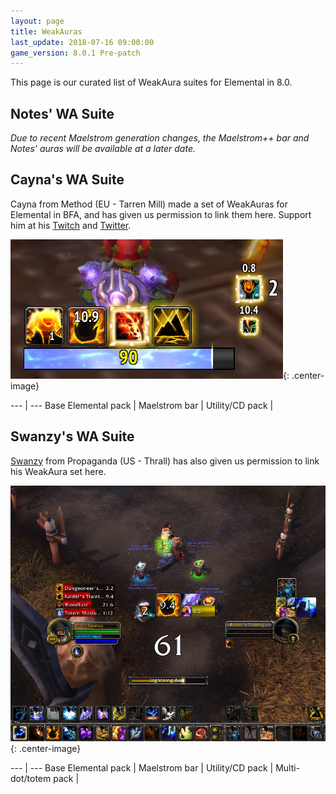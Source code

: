 ```yaml
---
layout: page
title: WeakAuras
last_update: 2018-07-16 09:00:00
game_version: 8.0.1 Pre-patch
---
```


This page is our curated list of WeakAura suites for Elemental in 8.0.


## Notes' WA Suite

*Due to recent Maelstrom generation changes, the Maelstrom++ bar and Notes' auras will be available at a later date.*


## Cayna's WA Suite

Cayna from Method (EU - Tarren Mill) made a set of WeakAuras for Elemental in BFA, and has given us permission to link them here. Support him at his <a href="https://www.twitch.tv/cayna">Twitch</a> and <a href="https://twitter.com/CaynaWoW">Twitter</a>.

![Cayna's WeakAura Suite](/assets/img/guide/cayna.png){: .center-image}

--- | ---
Base Elemental pack | <script src="https://wago.io/Hy6NVuD0z/embed.js?style=light"></script>
Maelstrom bar | <script src="https://wago.io/r142wMgGX/embed.js?style=light"></script>
Utility/CD pack | <script src="https://wago.io/r1u2TFVRf/embed.js?style=light"></script>


## Swanzy's WA Suite

<a href="https://worldofwarcraft.com/en-us/character/thrall/swanzy">Swanzy</a> from Propaganda (US - Thrall) has also given us permission to link his WeakAura set here.

![Swanzy's WeakAura Suite](/assets/img/guide/swanzy.png){: .center-image}

--- | ---
Base Elemental pack | <script src="https://wago.io/H1mgxEyzX/embed.js?style=light"></script>
Maelstrom bar | <script src="https://wago.io/Hyxca7yzm/embed.js?style=light"></script>
Utility/CD pack | <script src="https://wago.io/rJsMZ4Jf7/embed.js?style=light"></script>
Multi-dot/totem pack | <script src="https://wago.io/HySXIEJzX/embed.js?style=light"></script>

